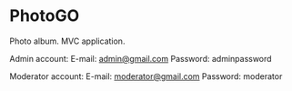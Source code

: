 # PhotoGO
Photo album. 
MVC application.

Admin account:
  E-mail: admin@gmail.com
  Password: adminpassword
  
Moderator account:
  E-mail: moderator@gmail.com
  Password: moderator
